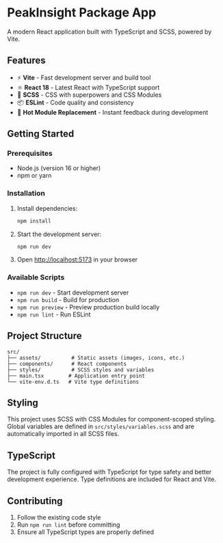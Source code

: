 # PeakInsight Package App

A modern React application built with TypeScript and SCSS, powered by Vite.

## Features

- ⚡ **Vite** - Fast development server and build tool
- ⚛️ **React 18** - Latest React with TypeScript support
- 🎨 **SCSS** - CSS with superpowers and CSS Modules
- 📦 **ESLint** - Code quality and consistency
- 🔧 **Hot Module Replacement** - Instant feedback during development

## Getting Started

### Prerequisites

- Node.js (version 16 or higher)
- npm or yarn

### Installation

1. Install dependencies:

   ```bash
   npm install
   ```

2. Start the development server:

   ```bash
   npm run dev
   ```

3. Open [http://localhost:5173](http://localhost:5173) in your browser

### Available Scripts

- `npm run dev` - Start development server
- `npm run build` - Build for production
- `npm run preview` - Preview production build locally
- `npm run lint` - Run ESLint

## Project Structure

```
src/
├── assets/          # Static assets (images, icons, etc.)
├── components/      # React components
├── styles/          # SCSS styles and variables
├── main.tsx        # Application entry point
└── vite-env.d.ts   # Vite type definitions
```

## Styling

This project uses SCSS with CSS Modules for component-scoped styling. Global variables are defined in `src/styles/variables.scss` and are automatically imported in all SCSS files.

## TypeScript

The project is fully configured with TypeScript for type safety and better development experience. Type definitions are included for React and Vite.

## Contributing

1. Follow the existing code style
2. Run `npm run lint` before committing
3. Ensure all TypeScript types are properly defined


